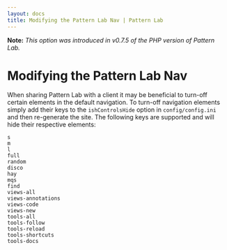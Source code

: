 ```yaml
---
layout: docs
title: Modifying the Pattern Lab Nav | Pattern Lab
---
```


**Note:** *This option was introduced in v0.7.5 of the PHP version of Pattern Lab.*

# Modifying the Pattern Lab Nav

When sharing Pattern Lab with a client it may be beneficial to turn-off certain elements in the default navigation. To turn-off navigation elements simply add their keys to the `ishControlsHide` option in `config/config.ini` and then re-generate the site. The following keys are supported and will hide their respective elements:

    s
    m
    l
    full
    random
    disco
    hay
    mqs
    find
    views-all
    views-annotations
    views-code
    views-new
    tools-all
    tools-follow
    tools-reload
    tools-shortcuts
    tools-docs
